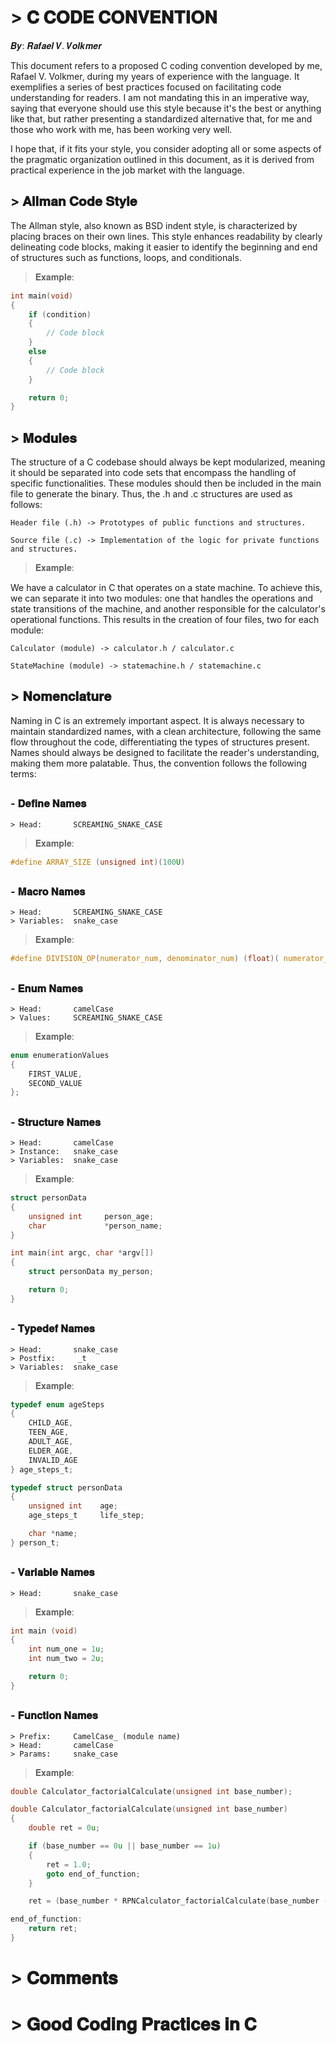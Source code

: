 # > 𝐂 𝐂𝐎𝐃𝐄 𝐂𝐎𝐍𝐕𝐄𝐍𝐓𝐈𝐎𝐍

𝑩𝒚: 𝑹𝒂𝒇𝒂𝒆𝒍 𝑽. 𝑽𝒐𝒍𝒌𝒎𝒆𝒓

This document refers to a proposed C coding convention developed by me, Rafael V. Volkmer, during my years of experience with the language. It exemplifies a series of best practices focused on facilitating code understanding for readers. I am not mandating this in an imperative way, saying that everyone should use this style because it's the best or anything like that, but rather presenting a standardized alternative that, for me and those who work with me, has been working very well.

I hope that, if it fits your style, you consider adopting all or some aspects of the pragmatic organization outlined in this document, as it is derived from practical experience in the job market with the language.

## > 𝐀𝐥𝐥𝐦𝐚𝐧 𝐂𝐨𝐝𝐞 𝐒𝐭𝐲𝐥𝐞

The Allman style, also known as BSD indent style, is characterized by placing braces on their own lines. This style enhances readability by clearly delineating code blocks, making it easier to identify the beginning and end of structures such as functions, loops, and conditionals.

> 𝐄𝐱𝐚𝐦𝐩𝐥𝐞:
```c
int main(void)
{
    if (condition)
    {
        // Code block
    }
    else
    {
        // Code block
    }

    return 0;
}
```

## > 𝐌𝐨𝐝𝐮𝐥𝐞𝐬

The structure of a C codebase should always be kept modularized, meaning it should be separated into code sets that encompass the handling of specific functionalities. These modules should then be included in the main file to generate the binary. Thus, the .h and .c structures are used as follows:

```
Header file (.h) -> Prototypes of public functions and structures.
```

```
Source file (.c) -> Implementation of the logic for private functions and structures.
```

> 𝐄𝐱𝐚𝐦𝐩𝐥𝐞:

We have a calculator in C that operates on a state machine. To achieve this, we can separate it into two modules: one that handles the operations and state transitions of the machine, and another responsible for the calculator's operational functions. This results in the creation of four files, two for each module:

> 
```
Calculator (module) -> calculator.h / calculator.c
```

```
StateMachine (module) -> statemachine.h / statemachine.c
```

## > 𝐍𝐨𝐦𝐞𝐧𝐜𝐥𝐚𝐭𝐮𝐫𝐞

Naming in C is an extremely important aspect. It is always necessary to maintain standardized names, with a clean architecture, following the same flow throughout the code, differentiating the types of structures present. Names should always be designed to facilitate the reader's understanding, making them more palatable. Thus, the convention follows the following terms:

## 
### - 𝐃𝐞𝐟𝐢𝐧𝐞 𝐍𝐚𝐦𝐞𝐬
```
> Head:       SCREAMING_SNAKE_CASE
```
> 𝐄𝐱𝐚𝐦𝐩𝐥𝐞:
```c
#define ARRAY_SIZE (unsigned int)(100U)
```
## 
### - 𝐌𝐚𝐜𝐫𝐨 𝐍𝐚𝐦𝐞𝐬
```
> Head:       SCREAMING_SNAKE_CASE
> Variables:  snake_case
```
> 𝐄𝐱𝐚𝐦𝐩𝐥𝐞:
```c
#define DIVISION_OP(numerator_num, denominator_num) (float)( numerator_num / denominator_num)
```
## 
### - 𝐄𝐧𝐮𝐦 𝐍𝐚𝐦𝐞𝐬

```
> Head:       camelCase
> Values:     SCREAMING_SNAKE_CASE
```
> 𝐄𝐱𝐚𝐦𝐩𝐥𝐞:
```c
enum enumerationValues
{
    FIRST_VALUE,
    SECOND_VALUE
};
```
## 
### - 𝐒𝐭𝐫𝐮𝐜𝐭𝐮𝐫𝐞 𝐍𝐚𝐦𝐞𝐬

```
> Head:       camelCase
> Instance:   snake_case
> Variables:  snake_case
```
> 𝐄𝐱𝐚𝐦𝐩𝐥𝐞:
```c
struct personData
{
    unsigned int     person_age;
    char             *person_name;
}

int main(int argc, char *argv[])
{
    struct personData my_person;

    return 0;
}
```
## 
### - 𝐓𝐲𝐩𝐞𝐝𝐞𝐟 𝐍𝐚𝐦𝐞𝐬

```
> Head:       snake_case
> Postfix:     _t
> Variables:  snake_case
```
> 𝐄𝐱𝐚𝐦𝐩𝐥𝐞:
```c
typedef enum ageSteps
{
    CHILD_AGE,
    TEEN_AGE,
    ADULT_AGE,
    ELDER_AGE,
    INVALID_AGE
} age_steps_t;

typedef struct personData
{
    unsigned int    age;
    age_steps_t     life_step;

    char *name;
} person_t;
```
## 
### - 𝐕𝐚𝐫𝐢𝐚𝐛𝐥𝐞 𝐍𝐚𝐦𝐞𝐬

```
> Head:       snake_case
```
> 𝐄𝐱𝐚𝐦𝐩𝐥𝐞:
```c
int main (void)
{
    int num_one = 1u;
    int num_two = 2u;

    return 0;
}
```
## 
### - 𝐅𝐮𝐧𝐜𝐭𝐢𝐨𝐧 𝐍𝐚𝐦𝐞𝐬
```
> Prefix:     CamelCase_ (module name)
> Head:       camelCase
> Params:     snake_case
```
> 𝐄𝐱𝐚𝐦𝐩𝐥𝐞:
```c
double Calculator_factorialCalculate(unsigned int base_number);

double Calculator_factorialCalculate(unsigned int base_number) 
{
    double ret = 0u;

    if (base_number == 0u || base_number == 1u)
    {
        ret = 1.0;
        goto end_of_function;
    }

    ret = (base_number * RPNCalculator_factorialCalculate(base_number - 1u));

end_of_function:
    return ret;
} 
```

# > 𝐂𝐨𝐦𝐦𝐞𝐧𝐭𝐬

# > 𝐆𝐨𝐨𝐝 𝐂𝐨𝐝𝐢𝐧𝐠 𝐏𝐫𝐚𝐜𝐭𝐢𝐜𝐞𝐬 𝐢𝐧 𝐂
